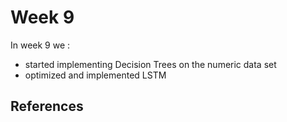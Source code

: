 # Week 9
In week 9 we :
- started implementing Decision Trees on the numeric data set
- optimized and implemented LSTM
## References
